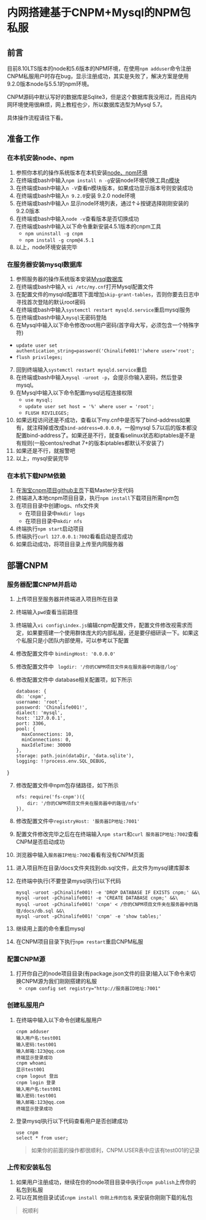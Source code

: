 # 内网搭建基于CNPM+Mysql的NPM包私服
## 前言
目前8.10LTS版本的node和5.6版本的NPM环境，在使用`npm adduser`命令注册CNPM私服用户时存在bug，显示注册成功，其实是失败了，解决方案是使用9.2.0版本node与5.5.1的npm环境。  

CNPM源码中默认写好的数据库是Sqlite3，但是这个数据库我没用过，而且纯内网环境使用很麻烦，网上教程也少，所以数据库选型为Mysql 5.7。  

具体操作流程请往下看。


## 准备工作 
### 在本机安装node、npm
1. 参照你本机的操作系统版本在本机安装[node、npm环境]
2. 在终端或bash中输入`npm install n -g`安装node环境切换工具[n模块]
3. 在终端或bash中输入`n -V`查看n模块版本，如果成功显示版本号则安装成功
4. 在终端或bash中输入`n 9.2.0`安装 9.2.0 node环境
5. 在终端或bash中输入`n` 显示node环境列表，通过↑↓按键选择刚刚安装的9.2.0版本
6. 在终端或bash中输入`node -v`查看版本是否切换成功
7. 在终端或bash中输入以下命令重新安装4.5.1版本的cnpm工具  
	* `npm uninstall -g cnpm`
	* `npm install -g cnpm@4.5.1`  
8. 以上，node环境安装完毕  
 
### 在服务器安装mysql数据库
1. 参照服务器的操作系统版本安装[Mysql数据库]
2. 在终端或bash中输入 `vi /etc/my.cnf`打开Mysql配置文件  
3. 在配置文件的mysqld配置项下面增加`skip-grant-tables`，否则你要去日志中寻找首次登陆的默认root密码
4. 在终端或bash中输入`systemctl restart mysqld.service`重启mysql服务
5. 在终端或bash中输入`mysql`无密码登陆
6. 在Mysql中输入以下命令修改root用户密码(首字母大写，必须包含一个特殊字符)
  * `update user set authentication_string=password('Chinalife001!')where user='root';`
  * `flush privileges;` 
7. 回到终端输入`systemctl restart mysqld.service`重启
8.  在终端或bash中输入`mysql -uroot -p`，会提示你输入密码，然后登录mysql。
9. 在Mysql中输入以下命令配置mysql远程连接权限
	* `use mysql;`
	* `update user set host = '%' where user = 'root';`
	* `FLUSH RIVILEGES;`
10. 如果远程访问还是不成功，查看以下my.cnf中是否写了bind-address如果有，就注释掉或改成`bind-address=0.0.0.0`，一般mysql 5.7以后的版本都没配置bind-address了。如果还是不行，就查看selinux状态和iptables是不是有规则(一般centos/redhat 7+的版本iptables都默认不安装了)
11. 如果还是不行，就报警吧
12. 以上，mysql安装完毕  

### 在本机下载NPM依赖
1. 在[淘宝cnpm项目github主页]下载Master分支代码
2. 终端进入本地cnpm项目目录，执行`npm install`下载项目所需npm包
3. 在项目目录中创建logs、nfs文件夹
	* 在项目目录中`mkdir logs`
	* 在项目目录中`mkdir nfs`
4. 终端执行`npm start`启动项目
5. 终端执行`curl 127.0.0.1:7002`看看启动是否成功
6. 如果启动成功，将项目目录上传至内网服务器

## 部署CNPM

### 服务器配置CNPM并启动
1. 上传项目至服务器并终端进入项目所在目录
2. 终端输入`pwd`查看当前路径
3. 终端输入`vi config\index.js`编辑cnpm配置文件，配置文件修改视需求而定，如果要搭建一个使用群体庞大的内部私服，还是要仔细研读一下。如果这个私服只是小团队内部使用，可以参考以下配置
4. 修改配置文件中 `bindingHost: '0.0.0.0'`
5. 修改配置文件中 ` logdir: '/你的CNPM项目文件夹在服务器中的路径/log'`  
6. 修改配置文件中 database相关配置项，如下所示
  	
	```
	database: {
    db: 'cnpm',
    username: 'root',
    password: 'Chinalife001!',
    dialect: 'mysql',
    host: '127.0.0.1',
    port: 3306,
    pool: {
      maxConnections: 10,
      minConnections: 0,
      maxIdleTime: 30000
    },
    storage: path.join(dataDir, 'data.sqlite'),
    logging: !!process.env.SQL_DEBUG,
  }  
  
7. 修改配置文件中npm包存储路径，如下所示

	```
	nfs: require('fs-cnpm')({
    	dir: '/你的CNPM项目文件夹在服务器中的路径/nfs'
  	}),
	```
	
8. 修改配置文件中`registryHost: '服务器IP地址:7001'`  
9. 配置文件修改完毕之后在在终端输入`npm start`和`curl 服务器IP地址:7002`查看CNPM是否启动成功
10. 浏览器中输入`服务器IP地址:7002`看看有没有CNPM页面
11. 进入项目所在目录/docs文件夹找到db.sql文件，此文件为mysql建库脚本
12. 在终端中执行(不要登录mysql执行)以下代码
	
	```
	mysql -uroot -pChinalife001! -e 'DROP DATABASE IF EXISTS cnpm;' &&\
	mysql -uroot -pChinalife001! -e 'CREATE DATABASE cnpm;' &&\
	mysql -uroot -pChinalife001! 'cnpm' < /你的CNPM项目文件夹在服务器中的路径/docs/db.sql &&\
	mysql -uroot -pChinalife001! 'cnpm' -e 'show tables;'
	```
	
13. 继续用上面的命令重启mysql
14. 在CNPM项目目录下执行`npm restart`重启CNPM私服

### 配置CNPM源

1. 打开你自己的node项目目录(有package.json文件的目录)输入以下命令来切换CNPM源为我们刚刚搭建的私服
	* `cnpm config set registry="http://服务器ID地址:7001"`   
	
### 创建私服用户
  
1. 在终端中输入以下命令创建私服用户

	```
	cnpm adduser
	输入用户名:test001
	输入密码:test001
	输入邮箱:123@qq.com
	终端显示登录成功
	cnpm whoami
	显示test001
	cnpm logout 登出
	cnpm login 登录
	输入用户名:test001
	输入密码:test001
	输入邮箱:123@qq.com
	终端显示登录成功
	```
	
2. 登录mysql执行以下代码查看用户是否创建成功
	
	```
	use cnpm
	select * from user;
	```
	
	> 如果你的前面的操作都很顺利，CNPM.USER表中应该有test001的记录
	
### 上传和安装私包

1. 如果用户注册成功，继续在你的node项目目录中执行`cnpm publish`上传你的私包到私服
2. 可以在其他目录试试`cnpm install 你刚上传的包名` 来安装你刚刚下载的私包

>祝顺利



[淘宝cnpm项目github主页]:https://github.com/cnpm/cnpmjs.org
[node、npm环境]:https://nodejs.org/en/download/
[n模块]:https://www.npmjs.com/package/n
[Mysql数据库]:https://dev.mysql.com/downloads/mysql/
